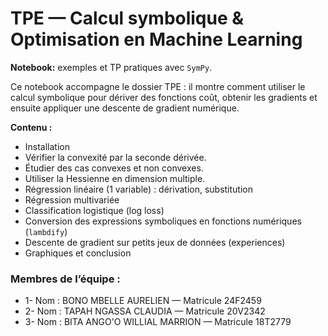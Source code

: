 # TPE — Calcul symbolique & Optimisation en Machine Learning

**Notebook:** exemples et TP pratiques avec `SymPy`.

Ce notebook accompagne le dossier TPE : il montre comment utiliser le calcul symbolique pour dériver
des fonctions coût, obtenir les gradients et ensuite appliquer une descente de gradient numérique.

**Contenu :**
- Installation
- Vérifier la convexité par la seconde dérivée.
- Étudier des cas convexes et non convexes.
- Utiliser la Hessienne en dimension multiple.
- Régression linéaire (1 variable) : dérivation, substitution
- Régression multivariée
- Classification logistique (log loss)
- Conversion des expressions symboliques en fonctions numériques (`lambdify`)
- Descente de gradient sur petits jeux de données (experiences)
- Graphiques et conclusion



### Membres de l’équipe :  
- 1- Nom :  BONO MBELLE AURELIEN  — Matricule 24F2459  
- 2- Nom :  TAPAH NGASSA CLAUDIA  — Matricule 20V2342  
- 3- Nom :  BITA ANGO'O WILLIAL MARRION  — Matricule 18T2779


